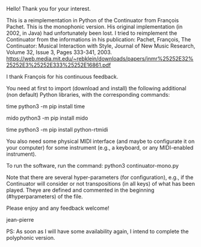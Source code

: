 Hello!
Thank you for your interest.

This is a reimplementation in Python of the Continuator from François Pachet. This is the monophonic version.
His original implementation (in 2002, in Java) had unfortunately been lost. I tried to reimplement the Continuator from the informations in his publication:
Pachet, François, The Continuator: Musical Interaction with Style, Journal of New Music Research, Volume 32, Issue 3, Pages 333-341, 2003.
https://web.media.mit.edu/~rebklein/downloads/papers/jnmr%25252E32%25252E3%25252E333%25252E16861.pdf

I thank François for his continuous feedback.

You need at first to import (download and install) the following additional (non default) Python libraries, with the corresponding commands:

time      python3 -m pip install time

mido      python3 -m pip install mido

time      python3 -m pip install python-rtmidi

You also need some physical MIDI interface (and maybe to configurate it on your computer) for some instrument (e.g., a keyboard, or any MIDI-enabled instrument).

To run the software, run the command: python3 continuator-mono.py

Note that there are several hyper-parameters (for configuration), e.g., if the Continuator will consider or not transpositions (in all keys) of what has been played.
Theye are defined and commented in the beginning (#hyperparameters) of the file.

Please enjoy and any feedback welcome!

jean-pierre

PS: As soon as I will have some availability again, I intend to complete the polyphonic version.


